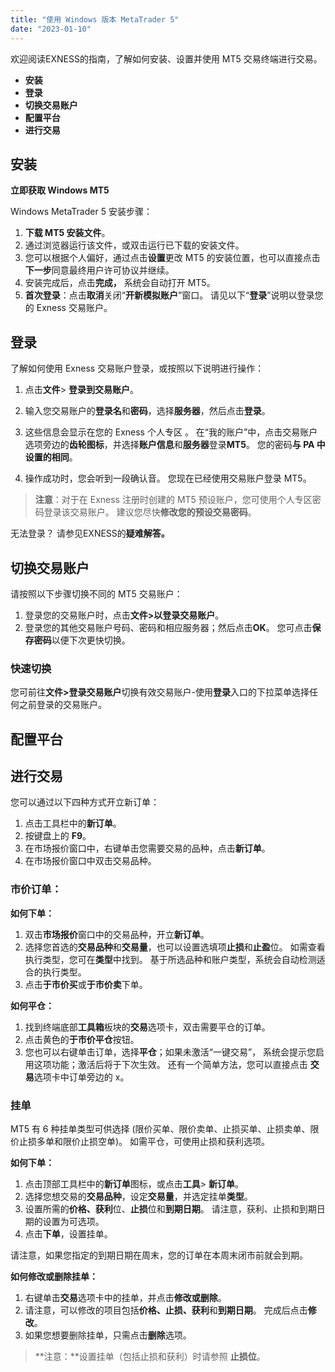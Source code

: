 ```yaml
---
title: "使用 Windows 版本 MetaTrader 5"
date: "2023-01-10"
---
```


欢迎阅读EXNESS的指南，了解如何安装、设置并使用 MT5 交易终端进行交易。

- **安装**
- **登录**
- **切换交易账户**
- **配置平台**
- **进行交易**

## **安装**

**立即获取 Windows MT5**

Windows MetaTrader 5 安装步骤：

1. **下载 MT5 安装文件**。
2. 通过浏览器运行该文件，或双击运行已下载的安装文件。
3. 您可以根据个人偏好，通过点击**设置**更改 MT5 的安装位置，也可以直接点击**下一步**同意最终用户许可协议并继续。
4. 安装完成后，点击**完成，** 系统会自动打开 MT5。
5. **首次登录**：点击**取消**关闭“**开新模拟账户**”窗口。 请见以下“**登录**”说明以登录您的 Exness 交易账户。

## **登录**

了解如何使用 Exness 交易账户登录，或按照以下说明进行操作：

1. 点击**文件**> **登录到交易账户**。
2. 输入您交易账户的**登录名**和**密码**，选择**服务器**，然后点击**登录**。

1. 这些信息会显示在您的 Exness 个人专区 。 在“我的账户”中，点击交易账户选项旁边的**齿轮图标**，并选择**账户信息**和**服务器**登录**MT5**。 您的密码**与 PA 中设置的相同**。

4. 操作成功时，您会听到一段确认音。 您现在已经使用交易账户登录 MT5。

> **注意**：对于在 Exness 注册时创建的 MT5 预设账户，您可使用个人专区密码登录该交易账户。 建议您尽快**修改您的预设交易密码**。

无法登录？ 请参见EXNESS的**疑难解答。**

## **切换交易账户**

请按照以下步骤切换不同的 MT5 交易账户：

1. 登录您的交易账户时，点击**文件>以登录交易账户**。
2. 登录您的其他交易账户号码、密码和相应服务器；然后点击**OK**。 您可点击**保存密码**以便下次更快切换。

### 快速切换

您可前往**文件>登录交易账户**切换有效交易账户-使用**登录**入口的下拉菜单选择任何之前登录的交易账户。

## **配置平台**

## **进行交易**

您可以通过以下四种方式开立新订单：

1. 点击工具栏中的**新订单**。
2. 按键盘上的 **F9**。
3. 在市场报价窗口中，右键单击您需要交易的品种，点击**新订单**。
4. 在市场报价窗口中双击交易品种。

### 市价订单： 

**如何下单：**

1. 双击**市场报价**窗口中的交易品种，开立**新订单**。
2. 选择您首选的**交易品种**和**交易量**，也可以设置选填项**止损**和**止盈**位。 如需查看执行类型，您可在**类型**中找到。 基于所选品种和账户类型，系统会自动检测适合的执行类型。
3. 点击**于市价买**或**于市价卖**下单。

**如何平仓：**

1. 找到终端底部**工具箱**板块的**交易**选项卡，双击需要平仓的订单。
2. 点击黄色的**于市价平仓**按钮。
3. 您也可以右键单击订单，选择**平仓**；如果未激活“一键交易”， 系统会提示您启用这项功能；激活后将于下次生效。 还有一个简单方法，您可以直接点击 **交易**选项卡中订单旁边的 x。

### 挂单

MT5 有 6 种挂单类型可供选择 (限价买单、限价卖单、止损买单、止损卖单、限价止损多单和限价止损空单)。 如需平仓，可使用止损和获利选项。

**如何下单：**

1. 点击顶部工具栏中的**新订单**图标，或点击**工具**> **新订单**。
2. 选择您想交易的**交易品种**，设定**交易量**，并选定挂单**类型**。
3. 设置所需的**价格、获利**位、**止损**位和**到期日期**。 请注意，获利、止损和到期日期的设置为可选项。
4. 点击**下单**，设置挂单。

请注意，如果您指定的到期日期在周末，您的订单在本周末闭市前就会到期。

**如何修改或删除挂单：**

1. 右键单击**交易**选项卡中的挂单，并点击**修改或删除**。
2. 请注意，可以修改的项目包括**价格、止损、获利**和**到期日期**。 完成后点击**修改**。
3. 如果您想要删除挂单，只需点击**删除**选项。

> **注意：**设置挂单（包括止损和获利）时请参照 **止损位**。
